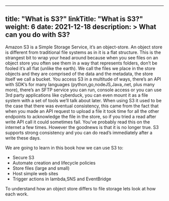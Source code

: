 
---
title: "What is S3?"
linkTitle: "What is S3?"
weight: 6
date: 2021-12-18
description: >
  What can you do with S3?
---

Amazon S3 is a Simple Storage Service, it’s an object-store. An object store is different from traditional file systems as in it is a flat structure. This is the strangest bit to wrap your head around because when you see files on an object store you often see them in a way that represents folders, don’t be fooled it’s all flat (unlike the earth). We call the files we place in the store objects and they are comprised of the data and the metadata, the store itself we call a bucket. You access S3 in a multitude of ways, there’s an API with SDK’s for many languages (python,go,nodeJS,Java,.net, plus many more), there’s an SFTP service you can run, console access or you can use 3rd party applications like cyberduck, you can even mount it as a file system with a set of tools we’ll talk about later. When using S3 it used to be the case that there was eventual consistency, this came from the fact that when you made an API request to upload a file it took time for all the other endpoints to acknowledge the file in the store, so if you tried a read after write API call it could sometimes fail. You’ve probably read this on the internet a few times. However the goodnews is that it is no longer true. S3 supports strong consistency and you can do read’s immediately after a write these days.

We are going to learn in this book how we can use S3 to:

- Secure S3
- Automate creation and lifecycle policies
- Store files (large and small)
- Host simple web sites
- Trigger actions in lambda,SNS and EventBridge

To understand how an object store differs to file storage lets look at how each work.
